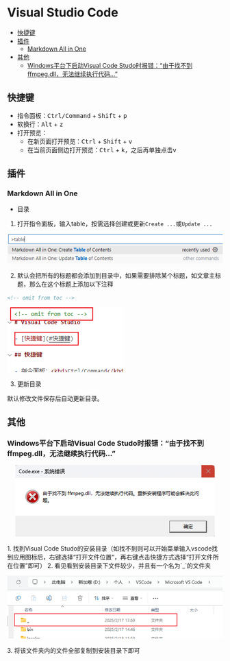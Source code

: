 <!-- omit from toc -->
# Visual Studio Code

- [快捷键](#快捷键)
- [插件](#插件)
  - [Markdown All in One](#markdown-all-in-one)
- [其他](#其他)
  - [Windows平台下启动Visual Code Studo时报错：“由于找不到ffmpeg.dll，无法继续执行代码...”](#windows平台下启动visual-code-studo时报错由于找不到ffmpegdll无法继续执行代码)

## 快捷键

- 指令面板：<kbd>Ctrl/Command</kbd> + <kbd>Shift</kbd> + <kbd>p</kbd>
- 软换行：<kbd>Alt</kbd> + <kbd>z</kbd>
- 打开预览：
  - 在新页面打开预览：<kbd>Ctrl</kbd> + <kbd>Shift</kbd> + <kbd>v</kbd>
  - 在当前页面侧边打开预览：<kbd>Ctrl</kbd> + <kbd>k</kbd>，之后再单独点击<kbd>v</kbd>

## 插件

### Markdown All in One

- 目录

1. 打开指令面板，输入table，按需选择创建或更新`Create ...`或`Update ...`

![toc](images/vscode/toc.png)

2. 默认会把所有的标题都会添加到目录中，如果需要排除某个标题，如文章主标题，那么在这个标题上添加以下注释

```md
<!-- omit from toc -->
```

![toc](images/vscode/toc2.png)


3. 更新目录

默认修改文件保存后自动更新目录。

## 其他

### Windows平台下启动Visual Code Studo时报错：“由于找不到ffmpeg.dll，无法继续执行代码...”

<div style="text-align: center;">

  ![alt text](images/vscode/error-ffmpeg.png)
</div>
1. 找到Visual Code Studo的安装目录（如找不到则可以开始菜单输入vscode找到应用图标后，右键选择“打开文件位置“，再右键点击快捷方式选择“打开文件所在位置”即可）
2. 看见看到安装目录下文件较少，并且有一个名为`_`的文件夹
<div style="text-align: center;">

  ![alt text](images/vscode/error1.png)
</div>
3. 将该文件夹内的文件全部复制到安装目录下即可


